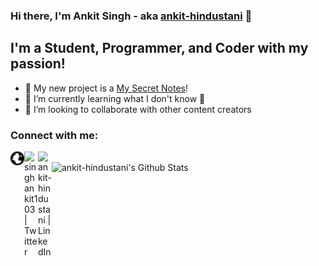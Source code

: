 ### Hi there, I'm Ankit Singh - aka [ankit-hindustani][githubweb] 👋

## I'm a Student, Programmer, and Coder with my passion!

- 🔭 My new project is a [My Secret Notes][projectwebsite]!
- 🌱 I’m currently learning what I don't know 🤣
- 👯 I’m looking to collaborate with other content creators

### Connect with me:

[<img align="left" alt="mygla.in" width="22px" src="https://raw.githubusercontent.com/iconic/open-iconic/master/svg/globe.svg" />][website]
[<img align="left" alt="singhankit103 | Twitter" width="22px" src="https://cdn.jsdelivr.net/npm/simple-icons@v3/icons/twitter.svg" />][twitter]
[<img align="left" alt="ankit-hindustani | LinkedIn" width="22px" src="https://cdn.jsdelivr.net/npm/simple-icons@v3/icons/linkedin.svg" />][linkedin]

<br />

  <img align="left" alt="ankit-hindustani's Github Stats" src="https://github-readme-stats.vercel.app/api?username=ankit-hindustani&show_icons=true&hide_border=true" />

[githubweb]: https://github.com/ankit-hindustani
[projectwebsite]: https://mysecretnotes.herokuapp.com
[website]: https://mygla.in
[twitter]: https://twitter.com/singhankit103
[linkedin]: https://linkedin.com/in/ankit-hindustani
